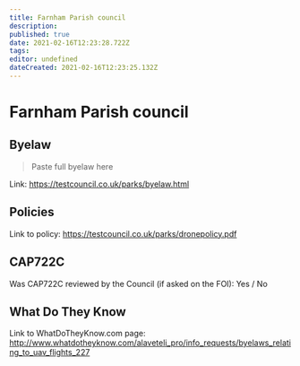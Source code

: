 ```yaml
---
title: Farnham Parish council
description: 
published: true
date: 2021-02-16T12:23:28.722Z
tags: 
editor: undefined
dateCreated: 2021-02-16T12:23:25.132Z
---
```


# Farnham Parish council


## Byelaw
> Paste full byelaw here

Link:
https://testcouncil.co.uk/parks/byelaw.html

## Policies
Link to policy:
https://testcouncil.co.uk/parks/dronepolicy.pdf

## CAP722C

Was CAP722C reviewed by the Council (if asked on the FOI): Yes / No

## What Do They Know

Link to WhatDoTheyKnow.com page:
http://www.whatdotheyknow.com/alaveteli_pro/info_requests/byelaws_relating_to_uav_flights_227

